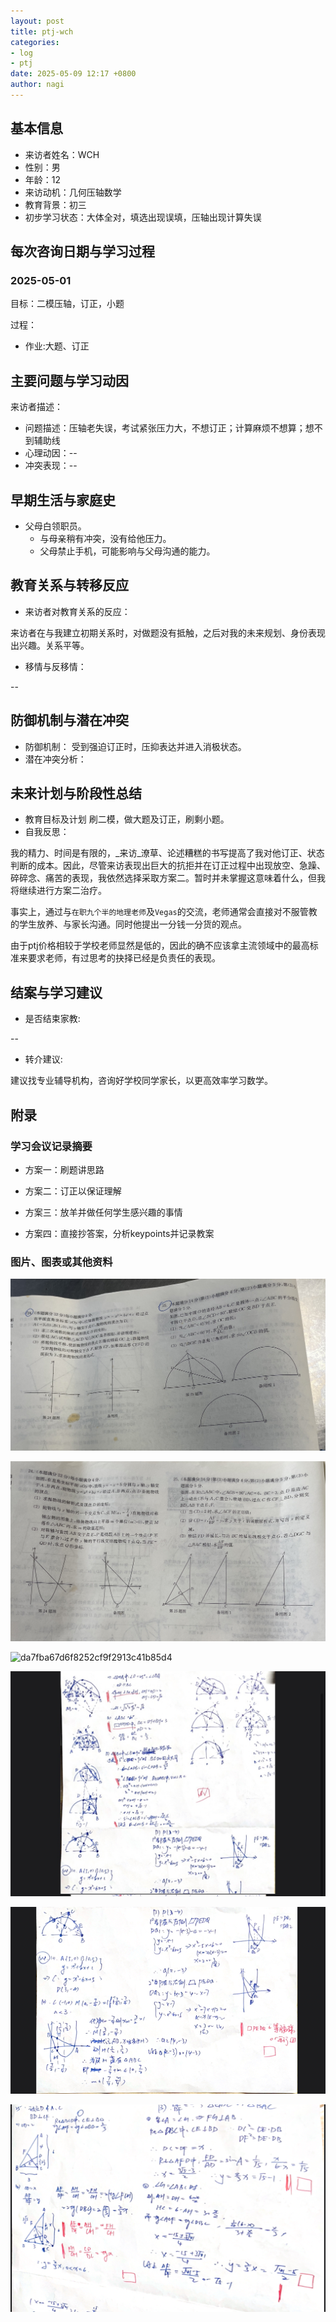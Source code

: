 ```yaml
---
layout: post
title: ptj-wch
categories:
- log
- ptj
date: 2025-05-09 12:17 +0800
author: nagi
---
```

## 基本信息
- 来访者姓名：WCH
- 性别：男
- 年龄：12
- 来访动机：几何压轴数学
- 教育背景：初三
- 初步学习状态：大体全对，填选出现误填，压轴出现计算失误

## 每次咨询日期与学习过程

### 2025-05-01
目标：二模压轴，订正，小题

过程：
- 作业:大题、订正

## 主要问题与学习动因
来访者描述：
- 问题描述：压轴老失误，考试紧张压力大，不想订正；计算麻烦不想算；想不到辅助线
- 心理动因：--
- 冲突表现：--

## 早期生活与家庭史
- 父母白领职员。
  - 与母亲稍有冲突，没有给他压力。
  - 父母禁止手机，可能影响与父母沟通的能力。

## 教育关系与转移反应
- 来访者对教育关系的反应：

来访者在与我建立初期关系时，对做题没有抵触，之后对我的未来规划、身份表现出兴趣。关系平等。

- 移情与反移情：

--

## 防御机制与潜在冲突
- 防御机制：
受到强迫订正时，压抑表达并进入消极状态。
- 潜在冲突分析：

## 未来计划与阶段性总结
- 教育目标及计划
刷二模，做大题及订正，刷剩小题。
- 自我反思：

我的精力、时间是有限的，_来访_潦草、论述糟糕的书写提高了我对他订正、状态判断的成本。因此，尽管来访表现出巨大的抗拒并在订正过程中出现放空、急躁、碎碎念、痛苦的表现，我依然选择采取方案二。暂时并未掌握这意味着什么，但我将继续进行方案二治疗。

事实上，通过与`在职九个半的地理老师`及`Vegas`的交流，老师通常会直接对不服管教的学生放养、与家长沟通。同时他提出一分钱一分货的观点。

由于ptj价格相较于学校老师显然是低的，因此的确不应该拿主流领域中的最高标准来要求老师，有过思考的抉择已经是负责任的表现。

## 结案与学习建议
- 是否结束家教:

--
- 转介建议:

建议找专业辅导机构，咨询好学校同学家长，以更高效率学习数学。

## 附录

### 学习会议记录摘要
- 方案一：刷题讲思路

- 方案二：订正以保证理解

- 方案三：放羊并做任何学生感兴趣的事情

- 方案四：直接抄答案，分析keypoints并记录教案
### 图片、图表或其他资料

![99d2302d899484a5a6d9a88f0f320d4](/assets/99d2302d899484a5a6d9a88f0f320d4.jpg)

![2c97b71e3614b3429ffe07c4e6645ff](/assets/2c97b71e3614b3429ffe07c4e6645ff.jpg)

![da7fba67d6f8252cf9f2913c41b85d4](/assets/da7fba67d6f8252cf9f2913c41b85d4.jpg)

![0f0ee6c46881e72d25597e7d1d84822](/assets/0f0ee6c46881e72d25597e7d1d84822.jpg)

![280056abecd68e5913bbcc6f1a22052](/assets/280056abecd68e5913bbcc6f1a22052.jpg)

![8580447fe23bc5950da2fa67a73db0e](/assets/8580447fe23bc5950da2fa67a73db0e.jpg)